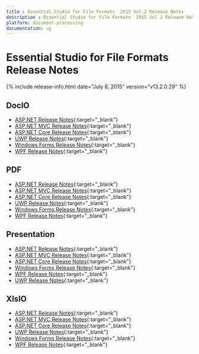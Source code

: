 ```yaml
---
title : Essential Studio for File Formats  2015 Vol 2 Release Notes  
description : Essential Studio for File Formats  2015 Vol 2 Release Notes  
platform: document-processing
documentation: ug
---
```


# Essential Studio for File Formats  Release Notes  

{% include release-info.html date="July 8, 2015"  version="v13.2.0.29" %} 


## DocIO

* [ASP.NET Release Notes](/aspnet/release-notes/v13.2.0.29#docio){:target="_blank"}
* [ASP.NET MVC Release Notes](/aspnetmvc/release-notes/v13.2.0.29#docio){:target="_blank"}
* [ASP.NET Core Release Notes](/aspnet-core/release-notes/v13.2.0.29#docio){:target="_blank"}
* [UWP Release Notes](/uwp/release-notes/v13.2.0.29#docio){:target="_blank"}
* [Windows Forms Release Notes](/windowsforms/release-notes/v13.2.0.29#docio){:target="_blank"}
* [WPF Release Notes](/wpf/release-notes/v13.2.0.29#docio){:target="_blank"}


## PDF

* [ASP.NET Release Notes](/aspnet/release-notes/v13.2.0.29#pdf){:target="_blank"}
* [ASP.NET MVC Release Notes](/aspnetmvc/release-notes/v13.2.0.29#pdf){:target="_blank"}
* [ASP.NET Core Release Notes](/aspnet-core/release-notes/v13.2.0.29#pdf){:target="_blank"}
* [UWP Release Notes](/uwp/release-notes/v13.2.0.29#pdf){:target="_blank"}
* [Windows Forms Release Notes](/windowsforms/release-notes/v13.2.0.29#pdf){:target="_blank"}
* [WPF Release Notes](/wpf/release-notes/v13.2.0.29#pdf){:target="_blank"}


## Presentation

* [ASP.NET Release Notes](/aspnet/release-notes/v13.2.0.29#presentation){:target="_blank"}
* [ASP.NET MVC Release Notes](/aspnetmvc/release-notes/v13.2.0.29#presentation){:target="_blank"}
* [ASP.NET Core Release Notes](/aspnet-core/release-notes/v13.2.0.29#presentation){:target="_blank"}
* [Windows Forms Release Notes](/windowsforms/release-notes/v13.2.0.29#presentation){:target="_blank"}
* [WPF Release Notes](/wpf/release-notes/v13.2.0.29#presentation){:target="_blank"}
* [UWP Release Notes](/uwp/release-notes/v13.2.0.29#presentation){:target="_blank"}


## XlsIO

* [ASP.NET Release Notes](/aspnet/release-notes/v13.2.0.29#xlsio){:target="_blank"}
* [ASP.NET MVC Release Notes](/aspnetmvc/release-notes/v13.2.0.29#xlsio){:target="_blank"}
* [ASP.NET Core Release Notes](/aspnet-core/release-notes/v13.2.0.29#xlsio){:target="_blank"}
* [UWP Release Notes](/uwp/release-notes/v13.2.0.29#xlsio){:target="_blank"}
* [Windows Forms Release Notes](/windowsforms/release-notes/v13.2.0.29#xlsio){:target="_blank"}
* [WPF Release Notes](/wpf/release-notes/v13.2.0.29#xlsio){:target="_blank"}